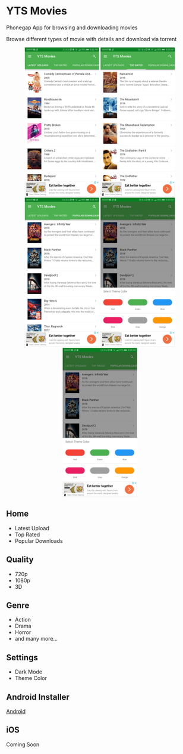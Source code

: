 # YTS Movies
Phonegap App for browsing and downloading movies

Browse different types of movie with details and download via torrent 

<p align="middle" float="left">
<img src="https://github.com/johndavemanuel/yts-movies/blob/master/screenshots/yts-movies-1.jpg" width="200">
<img src="https://github.com/johndavemanuel/yts-movies/blob/master/screenshots/yts-movies-2.jpg" width="200">
<img src="https://github.com/johndavemanuel/yts-movies/blob/master/screenshots/yts-movies-3.jpg" width="200">
<img src="https://github.com/johndavemanuel/yts-movies/blob/master/screenshots/yts-movies-4.jpg" width="200">
<img src="https://github.com/johndavemanuel/yts-movies/blob/master/screenshots/yts-movies-5.jpg" width="200">
</p>

## Home
- Latest Upload
- Top Rated
- Popular Downloads

## Quality
- 720p
- 1080p
- 3D

## Genre
- Action
- Drama
- Horror
- and many more...

## Settings
- Dark Mode
- Theme Color

## Android Installer
[Android](https://github.com/johndavemanuel/yts-movies/blob/master/app-debug.3394139.110.apk)

## iOS 
Coming Soon
